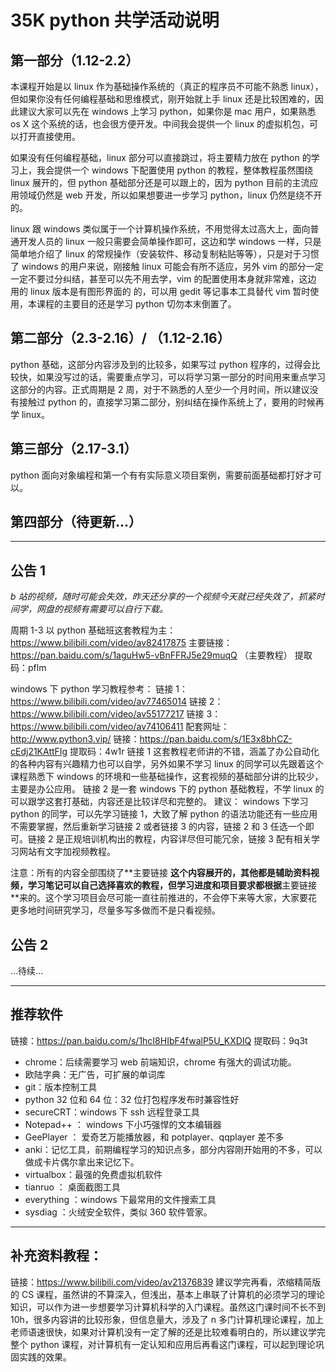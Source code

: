 # 35K python 共学活动说明

## 第一部分（1.12-2.2）
本课程开始是以 linux 作为基础操作系统的（真正的程序员不可能不熟悉 linux），但如果你没有任何编程基础和思维模式，刚开始就上手 linux 还是比较困难的，因此建议大家可以先在  windows 上学习 python，如果你是 mac 用户，如果熟悉 os X 这个系统的话，也会很方便开发。中间我会提供一个 linux 的虚拟机包，可以打开直接使用。

如果没有任何编程基础，linux 部分可以直接跳过，将主要精力放在 python 的学习上，我会提供一个 windows 下配置使用 python 的教程，整体教程虽然围绕 linux 展开的，但 python 基础部分还是可以跟上的，因为 python 目前的主流应用领域仍然是 web 开发，所以如果想要进一步学习 python，linux 仍然是绕不开的。

linux 跟 windows 类似属于一个计算机操作系统，不用觉得太过高大上，面向普通开发人员的 linux 一般只需要会简单操作即可，这边和学 windows 一样，只是简单地介绍了 linux 的常规操作（安装软件、移动复制粘贴等等），只是对于习惯了 windows 的用户来说，刚接触 linux 可能会有所不适应，另外 vim 的部分一定一定不要过分纠结，甚至可以先不用去学，vim 的配置使用本身就非常难，这边 用的 linux 版本是有图形界面的 的，可以用 gedit 等记事本工具替代 vim 暂时使用，本课程的主要目的还是学习 python 切勿本末倒置了。

## 第二部分（2.3-2.16）/ （1.12-2.16）
python 基础，这部分内容涉及到的比较多，如果写过 python 程序的，过得会比较快，如果没写过的话，需要重点学习，可以将学习第一部分的时间用来重点学习这部分的内容。正式周期是 2 周，对于不熟悉的人至少一个月时间，所以建议没有接触过 python 的，直接学习第二部分，别纠结在操作系统上了，要用的时候再学 linux。

## 第三部分（2.17-3.1）
python 面向对象编程和第一个有有实际意义项目案例，需要前面基础都打好才可以。

## 第四部分（待更新...）

***

## 公告 1
*b 站的视频，随时可能会失效，昨天还分享的一个视频今天就已经失效了，抓紧时间学，网盘的视频有需要可以自行下载。*

周期 1-3 以 python 基础班这套教程为主：
https://www.bilibili.com/video/av82417875
主要链接：https://pan.baidu.com/s/1aguHw5-vBnFFRJ5e29muqQ （主要教程）
提取码：pflm

windows 下 python 学习教程参考：
链接 1：https://www.bilibili.com/video/av77465014
链接 2：https://www.bilibili.com/video/av55177217
链接 3：https://www.bilibili.com/video/av74106411  配套网址：http://www.python3.vip/
链接：https://pan.baidu.com/s/1E3x8bhCZ-cEdj21KAttFIg 
提取码：4w1r 
链接 1 这套教程老师讲的不错，涵盖了办公自动化的各种内容有兴趣精力也可以自学，另外如果不学习 linux 的同学可以先跟着这个课程熟悉下 windows 的环境和一些基础操作，这套视频的基础部分讲的比较少，主要是办公应用。
链接 2 是一套 windows 下的 python 基础教程，不学 linux 的可以跟学这套打基础，内容还是比较详尽和完整的。
建议： windows 下学习 python 的同学，可以先学习链接 1，大致了解 python 的语法功能还有一些应用不需要掌握，然后重新学习链接 2 或者链接 3 的内容，链接 2 和 3 任选一个即可。链接 2 是正规培训机构出的教程，内容详尽但可能冗余，链接 3 配有相关学习网站有文字加视频教程。

注意：所有的内容全部围绕了**主要链接 **这个内容展开的，其他都是辅助资料视频，学习笔记可以自己选择喜欢的教程，但学习进度和项目要求都根据**主要链接 **来的。这个学习项目会尽可能一直往前推进的，不会停下来等大家，大家要花更多地时间研究学习，尽量多写多做而不是只看视频。

## 公告 2

...待续...

***

## 推荐软件

链接：https://pan.baidu.com/s/1hcI8HIbF4fwalP5U_KXDIQ 
提取码：9q3t

- chrome：后续需要学习 web 前端知识，chrome 有强大的调试功能。
- 欧陆字典：无广告，可扩展的单词库
- git：版本控制工具
- python 32 位和 64 位：32 位打包程序发布时兼容性好
- secureCRT：windows 下 ssh 远程登录工具
- Notepad++ ： windows 下小巧强悍的文本编辑器
- GeePlayer ： 爱奇艺万能播放器，和 potplayer、qqplayer 差不多
- anki：记忆工具，前期编程学习的知识点多，部分内容刚开始用的不多，可以做成卡片偶尔拿出来记忆下。
- virtualbox：最强的免费虚拟机软件
- tianruo ： 桌面截图工具
- everything ：windows 下最常用的文件搜索工具
- sysdiag ：火绒安全软件，类似 360 软件管家。


***

## 补充资料教程：
链接：https://www.bilibili.com/video/av21376839
建议学完再看，浓缩精简版的 CS 课程，虽然讲的不算深入，但浅出，基本上串联了计算机的必须学习的理论知识，可以作为进一步想要学习计算机科学的入门课程。虽然这门课时间不长不到 10h，很多内容讲的比较形象，但信息量大，涉及了 n 多门计算机理论课程，加上老师语速很快，如果对计算机没有一定了解的还是比较难看明白的，所以建议学完整个 python 课程，对计算机有一定认知和应用后再看这门课程，可以起到理论巩固实践的效果。